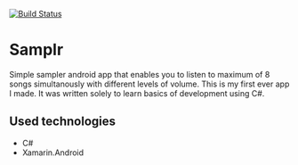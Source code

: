 [![Build Status](https://dev.azure.com/ilikedzimi/Samplr/_apis/build/status/szymenn.Samplr?branchName=master)](https://dev.azure.com/ilikedzimi/Samplr/_build/latest?definitionId=12&branchName=master)
# Samplr
Simple sampler android app that enables you to listen to maximum of 8 songs simultanously with different levels of volume. 
This is my first ever app I made. It was written solely to learn basics of development using C#.
## Used technologies
- C#
- Xamarin.Android
